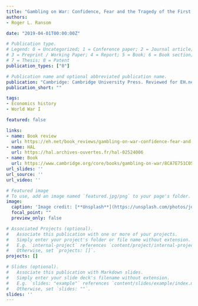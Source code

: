 ```yaml
---
title: "Gambling on War: Confidence, Fear and the Tragedy of the First World War"
authors:
- Roger L. Ransom

date: "2019-04-01T00:00:00Z"

# Publication type.
# Legend: 0 = Uncategorized; 1 = Conference paper; 2 = Journal article;
# 3 = Preprint / Working Paper; 4 = Report; 5 = Book; 6 = Book section;
# 7 = Thesis; 8 = Patent
publication_types: ["0"]

# Publication name and optional abbreviated publication name.
publication: "Cambridge: Cambridge University Press. Reviewed for EH.net."
publication_short: ""

tags:
- Economics history
- World War I

featured: false

links:
- name: Book review
  url: https://eh.net/book_reviews/gambling-on-war-confidence-fear-and-the-tragedy-of-the-first-world-war/
- name: HAL
  url: https://hal.archives-ouvertes.fr/hal-02524006
- name: Book
  url: https://www.cambridge.org/core/books/gambling-on-war/8CA7E751C05F861C12FF66748F07591D
url_slides: ''
url_source: ''
url_video: ''

# Featured image
# To use, add an image named `featured.jpg/png` to your page's folder. 
image:
  caption: 'Image credit: [**Unsplash**](https://unsplash.com/photos/jdD8gXaTZsc)'
  focal_point: ""
  preview_only: false

# Associated Projects (optional).
#   Associate this publication with one or more of your projects.
#   Simply enter your project's folder or file name without extension.
#   E.g. `internal-project` references `content/project/internal-project/index.md`.
#   Otherwise, set `projects: []`.
projects: []

# Slides (optional).
#   Associate this publication with Markdown slides.
#   Simply enter your slide deck's filename without extension.
#   E.g. `slides: "example"` references `content/slides/example/index.md`.
#   Otherwise, set `slides: ""`.
slides: ''
---
```

